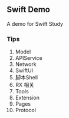 ## Swift Demo

A demo for Swift Study

### Tips

1. Model
2. APIService
3. Network
4. SwiftUI
5. 脚本Shell
6. RX 相关
7. Tools
8. Extension
9. Pages
10. Protocol

